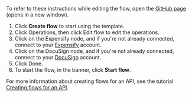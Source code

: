 To refer to these instructions while editing the flow, open the [GitHub page](https://github.com/ot4i/app-connect-templates/tree/main/resources/markdown/Download%20an%20expense%20report%20in%20Expensify%20and%20send%20the%20report%20to%20the%20manager%20for%20approval%20via%20DocuSign_instructions.md) (opens in a new window).

1. Click **Create flow** to start using the template.
2. Click Operations, then click Edit flow to edit the operations.
3. Click on the Expensify node, and if you're not already connected, connect to your [Expensify](https://www.ibm.com/docs/en/app-connect/saas?topic=apps-expensify) account.
4. Click on the DocuSign node, and if you're not already connected, connect to your [DocuSign](https://www.ibm.com/docs/en/app-connect/saas?topic=apps-docusign) account.
5. Click Done.
6. To start the flow, in the banner, click **Start flow**.
   
For more information about creating flows for an API, see the tutorial [Creating flows for an API](https://www.ibm.com/docs/en/app-connect/saas?topic=designer-introduction-creating-flows-api-part-1).

